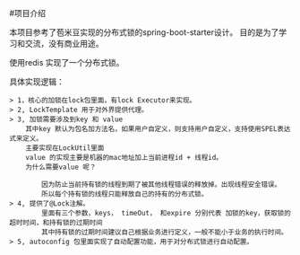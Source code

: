 #项目介绍

本项目参考了苞米豆实现的分布式锁的spring-boot-starter设计。
目的是为了学习和交流，没有商业用途。

使用redis 实现了一个分布式锁。

具体实现逻辑：
    
    > 1，核心的加锁在lock包里面，有lock Executor来实现。
    > 2, LockTemplate 用于对外界提供代理。
    > 3, 加锁需要涉及到key 和 value
        其中key 默认为包名加方法名，如果用户自定义，则支持用户自定义，支持使用SPEL表达式来定义。
        主要实现在LockUtil里面
        value 的实现主要是机器的mac地址加上当前进程id + 线程id。
        为什么需要value 呢？
            
            因为防止当前持有锁的线程到期了被其他线程错误的释放掉。出现线程安全错误。
            所以每个持有锁的线程只能释放自己的持有的分布式锁。
    > 4, 提供了@Lock注解。
            里面有三个参数，keys， timeOut， 和expire 分别代表 加锁的key，获取锁的超时时间，和持有锁的过期时间
            其中持有锁的过期时间建议自己根据业务进行定义，一般不能小于业务的执行时间。
    > 5, autoconfig 包里面实现了自动配置功能，用于对分布式锁进行自动配置。
    



